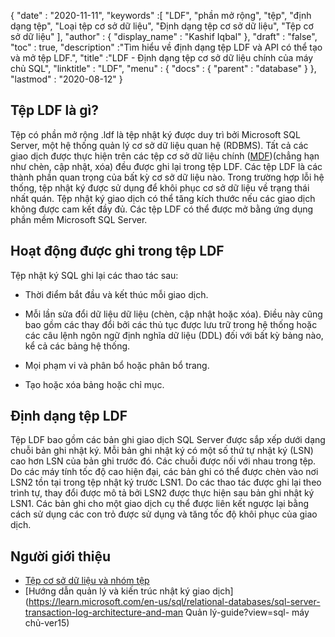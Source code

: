{
  "date" : "2020-11-11",
  "keywords" :[ "LDF", "phần mở rộng", "tệp", "định dạng tệp", "Loại tệp cơ sở dữ liệu", "Định dạng tệp cơ sở dữ liệu", "Tệp cơ sở dữ liệu" ],
  "author" : {
    "display_name" : "Kashif Iqbal"
},
  "draft" : "false",
  "toc" : true,
  "description" :"Tìm hiểu về định dạng tệp LDF và API có thể tạo và mở tệp LDF.",
  "title" :"LDF - Định dạng tệp cơ sở dữ liệu chính của máy chủ SQL",
  "linktitle" : "LDF",
  "menu" : {
    "docs" : {
      "parent" : "database"
}
},
  "lastmod" : "2020-08-12"
}

## Tệp LDF là gì?

Tệp có phần mở rộng .ldf là tệp nhật ký được duy trì bởi Microsoft SQL Server, một hệ thống quản lý cơ sở dữ liệu quan hệ (RDBMS). Tất cả các giao dịch được thực hiện trên các tệp cơ sở dữ liệu chính ([MDF](/vi/database/mdf/))(chẳng hạn như chèn, cập nhật, xóa) đều được ghi lại trong tệp LDF. Các tệp LDF là các thành phần quan trọng của bất kỳ cơ sở dữ liệu nào. Trong trường hợp lỗi hệ thống, tệp nhật ký được sử dụng để khôi phục cơ sở dữ liệu về trạng thái nhất quán. Tệp nhật ký giao dịch có thể tăng kích thước nếu các giao dịch không được cam kết đầy đủ. Các tệp LDF có thể được mở bằng ứng dụng phần mềm Microsoft SQL Server.

## Hoạt động được ghi trong tệp LDF

Tệp nhật ký SQL ghi lại các thao tác sau:

* Thời điểm bắt đầu và kết thúc mỗi giao dịch.

* Mỗi lần sửa đổi dữ liệu dữ liệu (chèn, cập nhật hoặc xóa). Điều này cũng bao gồm các thay đổi bởi các thủ tục được lưu trữ trong hệ thống hoặc các câu lệnh ngôn ngữ định nghĩa dữ liệu (DDL) đối với bất kỳ bảng nào, kể cả các bảng hệ thống.

* Mọi phạm vi và phân bổ hoặc phân bổ trang.

* Tạo hoặc xóa bảng hoặc chỉ mục.

## Định dạng tệp LDF

Tệp LDF bao gồm các bản ghi giao dịch SQL Server được sắp xếp dưới dạng chuỗi bản ghi nhật ký. Mỗi bản ghi nhật ký có một số thứ tự nhật ký (LSN) cao hơn LSN của bản ghi trước đó. Các chuỗi được nối với nhau trong tệp. Do các máy tính tốc độ cao hiện đại, các bản ghi có thể được chèn vào nơi LSN2 tồn tại trong tệp nhật ký trước LSN1. Do các thao tác được ghi lại theo trình tự, thay đổi được mô tả bởi LSN2 được thực hiện sau bản ghi nhật ký LSN1. Các bản ghi cho một giao dịch cụ thể được liên kết ngược lại bằng cách sử dụng các con trỏ được sử dụng và tăng tốc độ khôi phục của giao dịch.
 

## Người giới thiệu

* [Tệp cơ sở dữ liệu và nhóm tệp](https://learn.microsoft.com/en-us/sql/relational-databases/databases/database-files-and-filegroups?view=sql-server-ver15)
* [Hướng dẫn quản lý và kiến trúc nhật ký giao dịch](https://learn.microsoft.com/en-us/sql/relational-databases/sql-server-transaction-log-architecture-and-man Quản lý-guide?view=sql- máy chủ-ver15)

